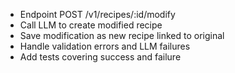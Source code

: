 - Endpoint POST /v1/recipes/:id/modify
- Call LLM to create modified recipe
- Save modification as new recipe linked to original
- Handle validation errors and LLM failures
- Add tests covering success and failure
